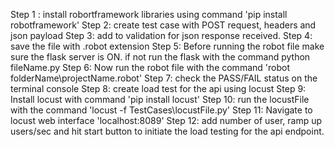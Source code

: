 Step 1 : install robortframework libraries using command 'pip install robotframework'
Step 2: create test case with POST request, headers and json payload
Step 3: add to validation for json response received.
Step 4: save the file with .robot extension
Step 5: Before running the robot file make sure the flask server is ON. if not run the flask with the command python fileName.py
Step 6: Now run the robot file with the command 'robot folderName\projectName.robot'
Step 7: check the PASS/FAIL status on the terminal console
Step 8: create load test for the api using locust
Step 9: Install locust with command 'pip install locust'
Step 10: run the locustFile with the command 'locust -f TestCases\locustFile.py'
Step 11: Navigate to locust web interface 'localhost:8089'
Step 12: add number of user, ramp up users/sec and hit start button to initiate the load testing for the api endpoint.
